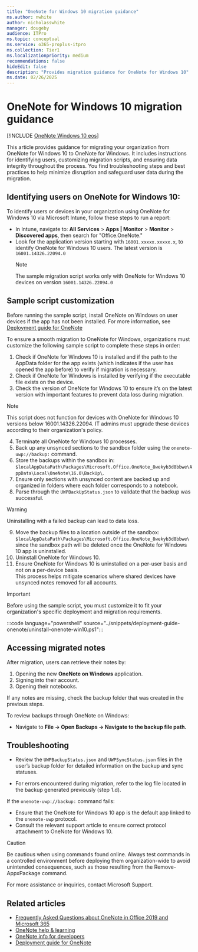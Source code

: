 ```yaml
---
title: "OneNote for Windows 10 migration guidance"
ms.author: nwhite
author: nicholasswhite
manager: dougeby
audience: ITPro
ms.topic: conceptual
ms.service: o365-proplus-itpro
ms.collection: Tier1
ms.localizationpriority: medium
recommendations: false
hideEdit: false
description: "Provides migration guidance for OneNote for Windows 10"
ms.date: 02/26/2025
---
```


# OneNote for Windows 10 migration guidance

<!--Using include for adding OneNote for Windows 10 eos-->
[!INCLUDE [OneNote Windows 10 eos](../includes/onenote-win10-eos.md)]

This article provides guidance for migrating your organization from OneNote for Windows 10 to OneNote for Windows. It includes instructions for identifying users, customizing migration scripts, and ensuring data integrity throughout the process. You find troubleshooting steps and best practices to help minimize disruption and safeguard user data during the migration.

## Identifying users on OneNote for Windows 10:

To identify users or devices in your organization using OneNote for Windows 10 via Microsoft Intune, follow these steps to run a report:

- In Intune, navigate to: **All Services** > **Apps | Monitor** > **Monitor** > **Discovered apps**, then search for "Office.OneNote."
- Look for the application version starting with `16001.xxxxx.xxxxx.x`, to identify OneNote for Windows 10 users. The latest version is `16001.14326.22094.0`
  > [!NOTE]
  > The sample migration script works only with OneNote for Windows 10 devices on version `16001.14326.22094.0`

## Sample script customization

Before running the sample script, install OneNote on Windows on user devices if the app has not been installed. For more information, see [Deployment guide for OneNote](deployment-guide-onenote.md)

To ensure a smooth migration to OneNote for Windows, organizations must customize the following sample script to complete these steps in order:

1. Check if OneNote for Windows 10 is installed and if the path to the AppData folder for the app exists (which indicates if the user has opened the app before) to verify if migration is necessary.
2. Check if OneNote for Windows is installed by verifying if the executable file exists on the device.
3. Check the version of OneNote for Windows 10 to ensure it’s on the latest version with important features to prevent data loss during migration.

> [!NOTE]  
> This script does not function for devices with OneNote for Windows 10 versions below 16001.14326.22094. IT admins must upgrade these devices according to their organization's policy.

4. Terminate all OneNote for Windows 10 processes.
5. Back up any unsynced sections to the sandbox folder using the `onenote-uwp://backup:` command.
6. Store the backups within the sandbox in:  
   `$localAppDataPath\Packages\Microsoft.Office.OneNote_8wekyb3d8bbwe\AppData\Local\OneNote\16.0\BackUp\`.
7. Ensure only sections with unsynced content are backed up and organized in folders where each folder corresponds to a notebook.
8. Parse through the `UWPBackUpStatus.json` to validate that the backup was successful.

> [!WARNING]
> Uninstalling with a failed backup can lead to data loss.

9. Move the backup files to a location outside of the sandbox:  
   `$localAppDataPath\Packages\Microsoft.Office.OneNote_8wekyb3d8bbwe\`  
   since the sandbox path will be deleted once the OneNote for Windows 10 app is uninstalled.
10. Uninstall OneNote for Windows 10.
11. Ensure OneNote for Windows 10 is uninstalled on a per-user basis and not on a per-device basis.  
    This process helps mitigate scenarios where shared devices have unsynced notes removed for all accounts.


> [!IMPORTANT]
> Before using the sample script, you must customize it to fit your organization's specific deployment and migration requirements.

:::code language="powershell" source="../snippets/deployment-guide-onenote/uninstall-onenote-win10.ps1":::

## Accessing migrated notes

After migration, users can retrieve their notes by:
1. Opening the new **OneNote on Windows** application.
2. Signing into their account.
3. Opening their notebooks.

If any notes are missing, check the backup folder that was created in the previous steps.

To review backups through OneNote on Windows:
- Navigate to **File -> Open Backups -> Navigate to the backup file path.**

## Troubleshooting

- Review the `UWPBackupStatus.json` and `UWPSyncStatus.json` files in the user’s backup folder for detailed information on the backup and sync statuses.

- For errors encountered during migration, refer to the log file located in the backup generated previously (step 1.d).

If the `onenote-uwp://backup:` command fails:
- Ensure that the OneNote for Windows 10 app is the default app linked to the `onenote-uwp` protocol.
- Consult the relevant support article to ensure correct protocol attachment to OneNote for Windows 10.

> [!CAUTION]
> Be cautious when using commands found online. Always test commands in a controlled environment before deploying them organization-wide to avoid unintended consequences, such as those resulting from the Remove-AppxPackage command. 

For more assistance or inquiries, contact Microsoft Support.

## Related articles

- [Frequently Asked Questions about OneNote in Office 2019 and Microsoft 365](https://support.microsoft.com/office/6582c7ae-2ec6-408d-8b7a-3ed71a3c2103)
- [OneNote help & learning](https://support.microsoft.com/OneNote)
- [OneNote info for developers](https://developer.microsoft.com/onenote)
- [Deployment guide for OneNote](deployment-guide-onenote.md)
